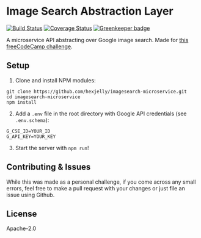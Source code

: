 # Image Search Abstraction Layer

[![Build Status](https://travis-ci.org/hexjelly/imagesearch-microservice.svg)](https://travis-ci.org/hexjelly/imagesearch-microservice) [![Coverage Status](https://coveralls.io/repos/github/hexjelly/imagesearch-microservice/badge.svg?branch=master)](https://coveralls.io/github/hexjelly/imagesearch-microservice?branch=master) [![Greenkeeper badge](https://badges.greenkeeper.io/hexjelly/imagesearch-microservice.svg)](https://greenkeeper.io/)

A microservice API abstracting over Google image search. Made for [this freeCodeCamp challenge](https://www.freecodecamp.org/challenges/image-search-abstraction-layer).


## Setup

1.  Clone and install NPM modules:
```
git clone https://github.com/hexjelly/imagesearch-microservice.git
cd imagesearch-microservice
npm install
```

2.  Add a `.env` file in the root directory with Google API credentials (see `.env.schema`):
```
G_CSE_ID=YOUR_ID
G_API_KEY=YOUR_KEY
```

3.  Start the server with `npm run`!


## Contributing & Issues

While this was made as a personal challenge, if you come across any small errors, feel free to make a pull request with your changes or just file an issue using Github.


## License

Apache-2.0
